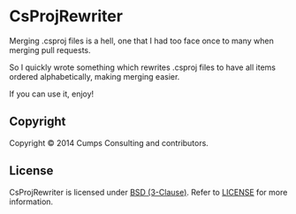 CsProjRewriter
===============

Merging .csproj files is a hell, one that I had too face once to many when merging pull requests.

So I quickly wrote something which rewrites .csproj files to have all items ordered alphabetically, making merging easier.

If you can use it, enjoy!

## Copyright

Copyright © 2014 Cumps Consulting and contributors.

## License

CsProjRewriter is licensed under [BSD (3-Clause)](http://choosealicense.com/licenses/bsd-3-clause/ "Read more about the BSD (3-Clause) License"). Refer to [LICENSE](https://github.com/CumpsD/CsProjRewriter) for more information.
